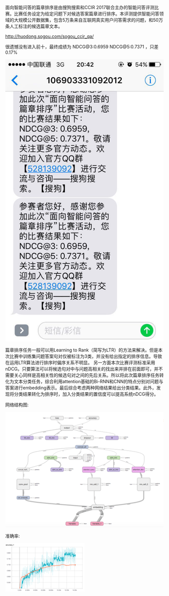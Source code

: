 面向智能问答的篇章排序是由搜狗搜索和CCIR 2017联合主办的智能问答评测比赛。比赛任务设定为给定问题下对候选答案篇章进行排序。本评测提供智能问答领域的大规模公开数据集，包含5万条来自互联网真实用户问答需求的问题，和50万条人工标注的候选篇章文本。

http://huodong.sogou.com/sogou_ccir_qa/

很遗憾没有进入前十，最终成绩为 NDCG@3:0.6959 NDCG@5:0.7371 ，只差0.17%

![image](https://github.com/colourful-tree/MyTensorflow/blob/master/ccir/image/score.jpeg)

篇章排序任务一般可以用Learning to Rank（简写为LTR）的方法来解决。但是本次比赛中训练集问题答案句对仅被标注为3类，并没有给出指定的排序信息。导致在运用LTR算法进行排序时偏序关系不明显。
另一方面本次比赛评测标准采用nDCG。只要算法可以将候选句对中与问题高相关的找出来并排在前面即可，并不需要关心同样是高相关性的候选句对之间的先后关系。所以将此次篇章排序任务转化为文本分类任务，综合利用attention基础的Bi-RNN和CNN的特点分别对问题与答案进行embedding表示。最后综合考虑两种网络结果给出分类结果。此外，发现将分类结果转化为排序时，加入分类结果的置信度可以提高系统nDCG得分。

网络结构图:


![image](https://github.com/colourful-tree/MyTensorflow/blob/master/ccir/image/struct.png)

准确率:


![image](https://github.com/colourful-tree/MyTensorflow/blob/master/ccir/image/acc.png)
